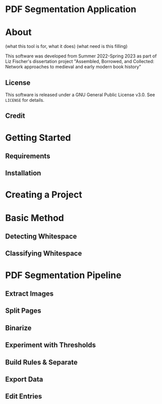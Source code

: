 # PDF Segmentation Application

# About 

(what this tool is for, what it does)
(what need is this filling)

This software was developed from Summer 2022-Spring 2023 as part of Liz Fischer's dissertation project "Assembled, Borrowed, and Collected: Network approaches to medieval and early modern book history"

## License
This software is released under a GNU General Public License v3.0. See `LICENSE` for details.
## Credit

# Getting Started
## Requirements
## Installation

# Creating a Project

# Basic Method
## Detecting Whitespace
## Classifying Whitespace

# PDF Segmentation Pipeline
## Extract Images
## Split Pages
## Binarize
## Experiment with Thresholds
## Build Rules & Separate
## Export Data
## Edit Entries
